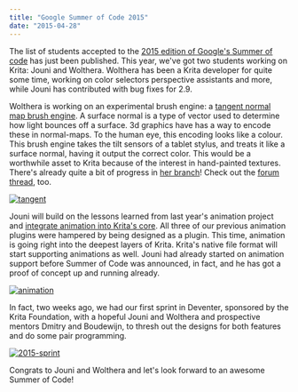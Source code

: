 ```yaml
---
title: "Google Summer of Code 2015"
date: "2015-04-28"
---
```


The list of students accepted to the [2015 edition of Google's Summer of code](http://www.google-melange.com/gsoc/projects/list/google/gsoc2015) has just been published. This year, we've got two students working on Krita: Jouni and Wolthera. Wolthera has been a Krita developer for quite some time, working on color selectors perspective assistants and more, while Jouni has contributed with bug fixes for 2.9.

Wolthera is working on an experimental brush engine: a [tangent normal map brush engine](http://www.google-melange.com/gsoc/project/details/google/gsoc2015/wolthera/5668600916475904). A surface normal is a type of vector used to determine how light bounces off a surface. 3d graphics have has a way to encode these in normal-maps. To the human eye, this encoding looks like a colour. This brush engine takes the tilt sensors of a tablet stylus, and treats it like a surface normal, having it output the correct color. This would be a worthwhile asset to Krita because of the interest in hand-painted textures. There's already quite a bit of progress in [her branch](https://projects.kde.org/projects/calligra/repository/show?rev=krita-testing-wolthera)! Check out the [forum thread](https://forum.kde.org/viewtopic.php?f=288&t=126128&p=333828#p333828), too.

[![tangent](../images/tangent-1024x683.png)](https://krita.org/wp-content/uploads/2015/04/tangent.png)

Jouni will build on the lessons learned from last year's animation project and [integrate animation into Krita's core](http://www.google-melange.com/gsoc/project/details/google/gsoc2015/joupent/5649050225344512). All three of our previous animation plugins were hampered by being designed as a plugin. This time, animation is going right into the deepest layers of Krita. Krita's native file format will start supporting animations as well. Jouni had already started on animation support before Summer of Code was announced, in fact, and he has got a proof of concept up and running already.

[![animation](../images/animation-1024x640.png)](https://krita.org/wp-content/uploads/2015/04/animation.png)

In fact, two weeks ago, we had our first sprint in Deventer, sponsored by the Krita Foundation, with a hopeful Jouni and Wolthera and prospective mentors Dmitry and Boudewijn, to thresh out the designs for both features and do some pair programming.

[![2015-sprint](../images/2015-sprint-1024x768.jpg)](https://krita.org/wp-content/uploads/2015/04/2015-sprint.jpg)

Congrats to Jouni and Wolthera and let's look forward to an awesome Summer of Code!
